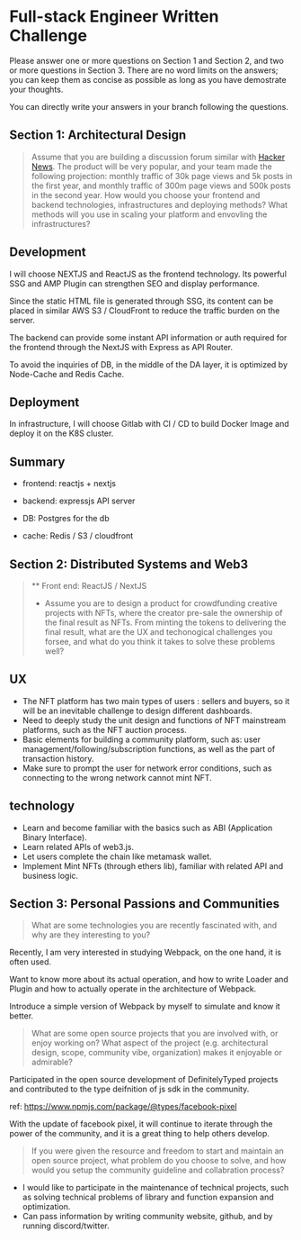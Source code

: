 # Full-stack Engineer Written Challenge

Please answer one or more questions on Section 1 and Section 2, and two or more questions in Section 3. There are no word limits on the answers; you can keep them as concise as possible as long as you have demostrate your thoughts.

You can directly write your answers in your branch following the questions.

## Section 1: Architectural Design

> Assume that you are building a discussion forum similar with [Hacker News](https://news.ycombinator.com/). The product will be very popular, and your team made the following projection: monthly traffic of 30k page views and 5k posts in the first year, and monthly traffic of 300m page views and 500k posts in the second year. How would you choose your frontend and backend technologies, infrastructures and deploying methods? What methods will you use in scaling your platform and envovling the infrastructures?

## Development

I will choose NEXTJS and ReactJS as the frontend technology. Its powerful SSG and AMP Plugin can strengthen SEO and display performance.

Since the static HTML file is generated through SSG, its content can be placed in similar AWS S3 / CloudFront to reduce the traffic burden on the server.

The backend can provide some instant API information or auth required for the frontend through the NextJS with Express as API Router.

To avoid the inquiries of DB, in the middle of the DA layer, it is optimized by Node-Cache and Redis Cache.

## Deployment

In infrastructure, I will choose Gitlab with CI / CD to build Docker Image and deploy it on the K8S cluster.

## Summary

- frontend: reactjs + nextjs

- backend: expressjs API server

- DB: Postgres for the db

- cache: Redis / S3 / cloudfront

## Section 2: Distributed Systems and Web3

> \*\* Front end: ReactJS / NextJS
>
> - Assume you are to design a product for crowdfunding creative projects with NFTs, where the creator pre-sale the ownership of the final result as NFTs. From minting the tokens to delivering the final result, what are the UX and techonogical challenges you forsee, and what do you think it takes to solve these problems well?

## UX

- The NFT platform has two main types of users : sellers and buyers, so it will be an inevitable challenge to design different dashboards.
- Need to deeply study the unit design and functions of NFT mainstream platforms, such as the NFT auction process.
- Basic elements for building a community platform, such as: user management/following/subscription functions, as well as the part of transaction history.
- Make sure to prompt the user for network error conditions, such as connecting to the wrong network cannot mint NFT.

## technology

- Learn and become familiar with the basics such as ABI (Application Binary Interface).
- Learn related APIs of web3.js.
- Let users complete the chain like metamask wallet.
- Implement Mint NFTs (through ethers lib), familiar with related API and business logic.

## Section 3: Personal Passions and Communities

> What are some technologies you are recently fascinated with, and why are they interesting to you?

Recently, I am very interested in studying Webpack, on the one hand, it is often used.

Want to know more about its actual operation, and how to write Loader and Plugin and how to actually operate in the architecture of Webpack.

Introduce a simple version of Webpack by myself to simulate and know it better.

> What are some open source projects that you are involved with, or enjoy working on? What aspect of the project (e.g. architectural design, scope, community vibe, organization) makes it enjoyable or admirable?

Participated in the open source development of DefinitelyTyped projects and contributed to the type deifnition of js sdk in the community.

ref: https://www.npmjs.com/package/@types/facebook-pixel

With the update of facebook pixel, it will continue to iterate through the power of the community, and it is a great thing to help others develop.

> If you were given the resource and freedom to start and maintain an open source project, what problem do you choose to solve, and how would you setup the community guideline and collabration process?

- I would like to participate in the maintenance of technical projects, such as solving technical problems of library and function expansion and optimization.
- Can pass information by writing community website, github, and by running discord/twitter.
